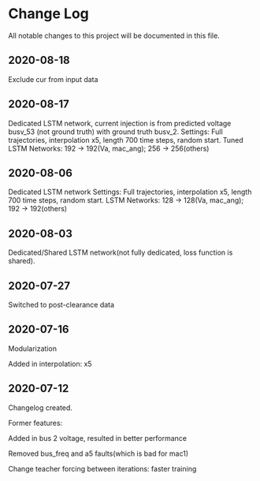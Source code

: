 
# Change Log
All notable changes to this project will be documented in this file.

## 2020-08-18
Exclude cur from input data

## 2020-08-17
Dedicated LSTM network, current injection is from predicted voltage busv_53 (not ground truth) with ground truth busv_2.
Settings: Full trajectories, interpolation x5, length 700 time steps, random start.
Tuned LSTM Networks: 192 -> 192(Va, mac_ang); 256 -> 256(others)

## 2020-08-06
Dedicated LSTM network
Settings: Full trajectories, interpolation x5, length 700 time steps, random start.
LSTM Networks: 128 -> 128(Va, mac_ang); 192 -> 192(others)

## 2020-08-03
Dedicated/Shared LSTM network(not fully dedicated, loss function is shared).

## 2020-07-27
Switched to post-clearance data

## 2020-07-16
Modularization

Added in interpolation: x5

## 2020-07-12
Changelog created.

Former features:

Added in bus 2 voltage, resulted in better performance

Removed bus_freq and a5 faults(which is bad for mac1)

Change teacher forcing between iterations: faster training
